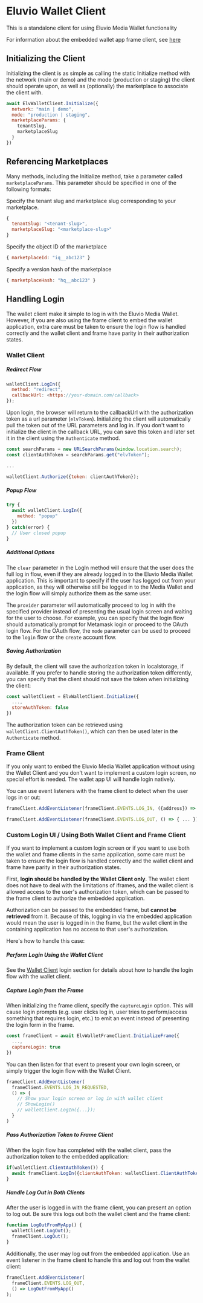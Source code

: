 # Eluvio Wallet Client

This is a standalone client for using Eluvio Media Wallet functionality

For information about the embedded wallet app frame client, see [here](https://eluv-io.github.io/elv-media-wallet/ElvWalletFrameClient.html)

## Initializing the Client

Initializing the client is as simple as calling the static Initialize method with the network (main or demo) and the mode (production or staging) the client should operate upon, as well as (optionally) the marketplace to associate the client with.

```javascript
await ElvWalletClient.Initialize({
  network: "main | demo",
  mode: "production | staging",
  marketplaceParams: {
    tenantSlug,
    marketplaceSlug
  }
})
```

## Referencing Marketplaces

Many methods, including the Initialize method, take a parameter called `marketplaceParams`. This parameter should be specified in one of the following formats:

Specify the tenant slug and marketplace slug corresponding to your marketplace.
```javascript
{
  tenantSlug: "<tenant-slug>", 
  marketplaceSlug: "<marketplace-slug>"
}
```

Specify the object ID of the marketplace
```javascript
{ marketplaceId: "iq__abc123" }
```

Specify a version hash of the marketplace
```javascript
{ marketplaceHash: "hq__abc123" }
```

## Handling Login

The wallet client make it simple to log in with the Eluvio Media Wallet. However, if you are also using the frame client to embed the wallet application, extra care must be taken to ensure the login flow is handled correctly and the wallet client and frame have parity in their authorization states.

<div id="wallet-client" />

### Wallet Client

##### Redirect Flow
```javascript
walletClient.LogIn({
  method: "redirect",
  callbackUrl: <https://your-domain.com/callback>
});
```

Upon login, the browser will return to the callbackUrl with the authorization token as a url parameter (`elvToken`). Initializing the client will automatically pull the token out of the URL parameters and log in. If you don't want to initialize the client in the callback URL, you can save this token and later set it in the client using the `Authenticate` method.

```javascript
const searchParams = new URLSearchParams(window.location.search);
const clientAuthToken = searchParams.get("elvToken");

...

walletClient.Authorize({token: clientAuthToken});

```

##### Popup Flow
```javascript
try {
  await walletClient.LogIn({
    method: "popup"
  })
} catch(error) {
  // User closed popup
}
```

##### Additional Options

The `clear` parameter in the LogIn method will ensure that the user does the full log in flow, even if they are already logged in to the Eluvio Media Wallet application. This is important to specify if the user has logged out from your application, as they will otherwise still be logged in to the Media Wallet and the login flow will simply authorize them as the same user.

The `provider` parameter will automatically proceed to log in with the specified provider instead of presenting the usual login screen and waiting for the user to choose. For example, you can specify that the login flow should automatically prompt for Metamask login or proceed to the OAuth login flow. For the OAuth flow, the `mode` parameter can be used to proceed to the `login` flow or the `create` account flow.

##### Saving Authorization

By default, the client will save the authorization token in localstorage, if available. If you prefer to handle storing the authorization token differently, you can specify that the client should not save the token when initializing the client:

```javascript
const walletClient = ElvWalletClient.Initialize({
  ...,
  storeAuthToken: false
})
```

The authorization token can be retrieved using `walletClient.ClientAuthToken()`, which can then be used later in the `Authenticate` method.


### Frame Client

If you only want to embed the Eluvio Media Wallet application without using the Wallet Client and you don't want to implement a custom login screen, no special effort is needed. The wallet app UI will handle login natively.

You can use event listeners with the frame client to detect when the user logs in or out:

```javascript
frameClient.AddEventListener(frameClient.EVENTS.LOG_IN, ({address}) => { ... });

frameClient.AddEventListener(frameClient.EVENTS.LOG_OUT, () => { ... });
```


### Custom Login UI / Using Both Wallet Client and Frame Client

If you want to implement a custom login screen or if you want to use both the wallet and frame clients in the same application, some care must be taken to ensure the login flow is handled correctly and the wallet client and frame have parity in their authorization states.

First, **login should be handled by the Wallet Client only**. The wallet client does not have to deal with the limitations of iframes, and the wallet client is allowed access to the user's authorization token, which can be passed to the frame client to authorize the embedded application. 

Authorization can be passed to the embedded frame, but **cannot be retrieved** from it. Because of this, logging in via the embedded application would mean the user is logged in in the frame, but the wallet client in the containing application has no access to that user's authorization.

Here's how to handle this case:

##### Perform Login Using the Wallet Client

See the [Wallet Client](#wallet-client) login section for details about how to handle the login flow with the wallet client.

##### Capture Login from the Frame

When initializing the frame client, specify the `captureLogin` option. This will cause login prompts (e.g. user clicks log in, user tries to perform/access something that requires login, etc.) to emit an event instead of presenting the login form in the frame. 

```javascript
const frameClient = await ElvWalletFrameClient.InitializeFrame({
  ...,
  captureLogin: true
})
```

You can then listen for that event to present your own login screen, or simply trigger the login flow with the Wallet Client.

```javascript
frameClient.AddEventListener(
  frameClient.EVENTS.LOG_IN_REQUESTED,
  () => {
    // Show your login screen or log in with wallet client
    // ShowLogin()
    // walletClient.LogIn({...});
  }
)
```

##### Pass Authorization Token to Frame Client

When the login flow has completed with the wallet client, pass the authorization token to the embedded application:

```javascript
if(walletClient.ClientAuthToken()) {
  await frameClient.LogIn({clientAuthToken: walletClient.ClientAuthToken()})
}
```

##### Handle Log Out in Both Clients

After the user is logged in with the frame client, you can present an option to log out. Be sure this logs out both the wallet client and the frame client:

```javascript
function LogOutFromMyApp() {
  walletClient.LogOut();
  frameClient.LogOut();
}
```

Additionally, the user may log out from the embedded application. Use an event listener in the frame client to handle this and log out from the wallet client:

```javascript
frameClient.AddEventListener(
  frameClient.EVENTS.LOG_OUT,
  () => LogOutFromMyApp()
);
```

